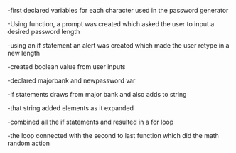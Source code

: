 -first declared variables for each character used in the password generator

-Using function, a prompt was created which asked the user to input a desired password length

-using an if statement an alert was created which made the user retype in a new length

-created boolean value from user inputs

-declared majorbank and newpassword var

-if statements draws from major bank and also adds to string

-that string added elements as it expanded

-combined all the if statements and resulted in a for loop

-the loop connected with the second to last function which did the math random action
